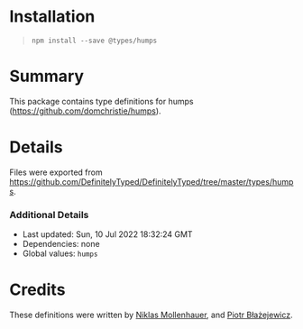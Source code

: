 # Installation
> `npm install --save @types/humps`

# Summary
This package contains type definitions for humps (https://github.com/domchristie/humps).

# Details
Files were exported from https://github.com/DefinitelyTyped/DefinitelyTyped/tree/master/types/humps.

### Additional Details
 * Last updated: Sun, 10 Jul 2022 18:32:24 GMT
 * Dependencies: none
 * Global values: `humps`

# Credits
These definitions were written by [Niklas Mollenhauer](https://github.com/nikeee), and [Piotr Błażejewicz](https://github.com/peterblazejewicz).
